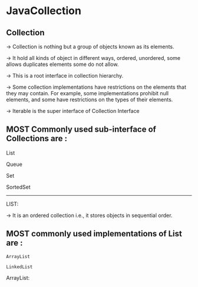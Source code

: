 # JavaCollection
Collection
----------
-> Collection is nothing but a group of objects known as its elements.

-> It hold all kinds of object in different ways, ordered, unordered, some allows duplicates elements some do not allow.

-> This is a root interface in collection hierarchy.

-> Some collection implementations have restrictions on the elements that they may contain.
      For example, some implementations prohibit null elements, 
      and some have restrictions on the types of their elements.
      
-> Iterable is the super interface of Collection Interface

MOST Commonly used sub-interface of Collections are :
------------------------------------------------------
   List
   
   Queue
   
   Set
   
   SortedSet
   
-------------------------------------------------------------
LIST:

  -> It is an ordered collection i.e., it stores objects in sequential order.
  
  MOST commonly used implementations of List are :
  -----------------------------------------------
    ArrayList
    
    LinkedList
    
  ArrayList:
  
